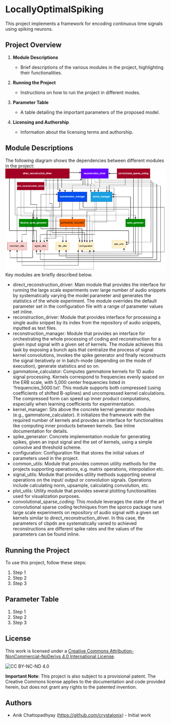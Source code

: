 # LocallyOptimalSpiking

This project implements a framework for encoding continuous time signals using spiking neurons.

## Project Overview

1. **Module Descriptions**
    - Brief descriptions of the various modules in the project, highlighting their functionalities.

2. **Running the Project**
    - Instructions on how to run the project in different modes.

3. **Parameter Table**
    - A table detailing the important parameters of the proposed model.

4. **Licensing and Authorship**
    - Information about the licensing terms and authorship.

## Module Descriptions

The following diagram shows the dependencies between different modules in the project:
![Dependency Diagram](images/dependency_diagram.png)
Key modules are briefly described below.
- direct_reconstruction_driver: Main module that provides the interface for running the large scale experiments over large number of audio snippets by systematically varying the model parameter and generates the statistics of the whole experiment. The module overrides the default parameter set in the configuration file with a range of parameter values set inline. 
- reconstruction_driver: Module that provides interface for processing a single audio snippet by its index from the repository of audio snippets, inputted as text files. 
- reconstruction_manager: Module that provides an interface for orchestrating the whole processing of coding and reconstruction for a given input signal with a given set of kernels. The module achieves this task by exposing a bunch apis that centralize the process of signal kernel convolutions, invokes the spike generator and finally reconstructs the signal iteratively or in batch-mode (depending on the mode of execution), generate statistics and so on.
- gammatone_calculator: Computes gammatone kernels for 1D audio signal processing. Kernels correspond to frequencies evenly spaced on the ERB scale, with 5,000 center frequencies listed in 'frequencies_5000.txt'. 
This module supports both compressed (using coefficients of shifted B-splines) and uncompressed kernel calculations. The compressed form can speed up inner product computations, especially when learning coefficients for experimentation.
- kernel_manager: Sits above the concrete kernel generator modules (e.g., gammatone_calculator). It initializes the framework with the required number of kernels and provides an interface for functionalities like computing inner products between kernels. See inline documentation for details.
- spike_generator: Concrete implementation module for generating spikes, given an input signal and the set of kernels, using a simple convolve and threshold scheme. 
- configuration: Configuration file that stores the initial values of parameters used in the project.
- common_utils: Module that provides common utility methods for the projects supporting operations, e.g. matrix operations, interpolation etc.
- signal_utils: Module that provides utility methods supporting several operations on the input/ output or convolution signals. Operations include calculating norm, upsample, calculating convolution, etc.
- plot_utils: Utility module that provides several plotting functionalities used for visualization purposes.
- convolutional_sparse_coding: This module leverages the state of the art convolutional sparse coding techniques from the sporco package runs large scale experiments on repository of audio signal with a given set kernels similar to direct_reconstruction_driver. In this case, the parameters of cbpdn are systematically varied to achieved reconstructions are different spike rates and the values of the parameters can be found inline.

## Running the Project

To use this project, follow these steps:

1. Step 1
2. Step 2
3. Step 3

## Parameter Table

1. Step 1
2. Step 2
3. Step 3

## License

This work is licensed under a [Creative Commons Attribution-NonCommercial-NoDerivs 4.0 International License](http://creativecommons.org/licenses/by-nc-nd/4.0/).

![CC BY-NC-ND 4.0](https://licensebuttons.net/l/by-nc-nd/4.0/88x31.png)

**Important Note**: This project is also subject to a provisional patent. The Creative Commons license applies to the documentation and code provided herein, but does not grant any rights to the patented invention.

## Authors

- Anik Chattopadhyay (https://github.com/crystalonix) - Initial work
